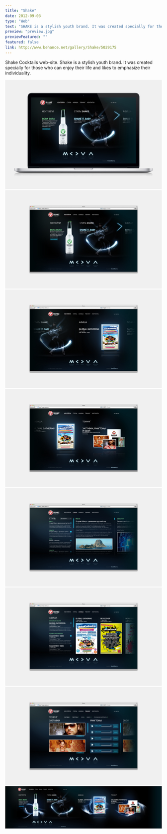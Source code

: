 ```yaml
---
title: "Shake"
date: 2012-09-03
type: "Web"
text: "SHAKE is a stylish youth brand. It was created specially for those who can enjoy their life and likes to emphasize their individuality."
preview: "preview.jpg"
previewFeatured: ""
featured: false
link: http://www.behance.net/gallery/Shake/5029175
---
```

<div class="description">

Shake Cocktails web-site. Shake is a stylish youth brand. It was created specially for those who can enjoy their life and likes to emphasize their individuality.

</div>


![](1.jpg)
![](2.jpg)
![](3.jpg)
![](4.jpg)
![](5.jpg)
![](6.jpg)
![](7.jpg)
![](8.jpg)